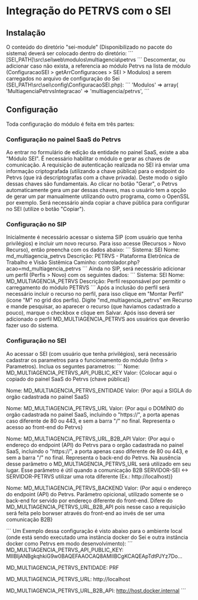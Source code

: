 # Integração do PETRVS com o SEI

## Instalação
O conteúdo do diretório "sei-module" (Disponibilizado no pacote do sistema) deverá ser colocado dentro do diretório:
´´´
[SEI_PATH]\src\sei\web\modulos\multiagencia\petrvs
´´´
Descomentar, ou adicionar caso não exista, a referencia ao módulo Petrvs na lista de módulo (ConfiguracaoSEI > getArrConfiguracoes > SEI > Modulos) a serem carregados no arquivo de configuração do Sei (SEI_PATH\src\sei\config\ConfiguracaoSEI.php):
´´´
'Modulos' => array(
    'MultiagenciaPetrvsIntegracao' => 'multiagencia/petrvs',
´´´

## Configuração
Toda configuração do módulo é feita em três partes: 

### Configuração no painel SaaS do Petrvs
Ao entrar no formulário de edição da entidade no painel SaaS, existe a aba "Módulo SEI". É necessário habilitar o módulo e gerar as chaves de comunicação.
A requisição de autenticação realizada no SEI irá enviar uma informação criptografada (utilizando a chave pública) para o endpoint do Petrvs (que irá descriptografas com a chave privada).
Deste modo o sigilo dessas chaves são fundamentais. Ao clicar no botão "Gerar", o Petrvs automaticamente gera um par dessas chaves, mas o usuário tem a opção de gerar um par manualmente utilizando
outro programa, como o OpenSSL por exemplo. Será necessário ainda copiar a chave pública para configurar no SEI (utilize o botão "Copiar").

### Configuração no SIP

Inicialmente é necessário acessar o sistema SIP (com usuário que tenha privilégios) e incluir um novo recurso. Para isso acesse (Recursos > Novo Recurso), então preencha com os dados abaixo:
´´´
Sistema: SEI
Nome: md_multiagencia_petrvs
Descrição: PETRVS - Plataforma Eletrônica de Trabalho e Visão Sistêmica
Caminho: controlador.php?acao=md_multiagencia_petrvs
´´´
Ainda no SIP, será necessário adicionar um perfil (Perfis > Novo) com os seguintes dados:
´´´
Sistema: SEI
Nome: MD_MULTIAGENCIA_PETRVS
Descrição: Perfil responsável por permitir o carregamento do módulo PETRVS
´´´
Após a inclusão do perfil será necessário incluir o recurso no perfil, para isso clique em "Montar Perfil" (ícone "M" no grid dos perfis). Digite "md_multiagencia_petrvs" em Recurso e mande pesquisar, ao aparecer o recurso (que haviamos cadastrado a pouco), marque o checkbox e clique em Salvar.
Após isso deverá ser adicionado o perfil MD_MULTIAGENCIA_PETRVS aos usuários que deverão fazer uso do sistema.

### Configuração no SEI

Ao acessar o SEI (com usuário que tenha privilégios), será necessário cadastrar os parametros para o funcionamento do módulo (Infra > Parametros). Inclua os seguntes parametros:
´´´
Nome: MD_MULTIAGENCIA_PETRVS_API_PUBLIC_KEY
Valor: {Colocar aqui o copiado do painel SaaS do Petrvs (chave pública)}

Nome: MD_MULTIAGENCIA_PETRVS_ENTIDADE
Valor: {Por aqui a SIGLA do orgão cadastrada no painel SaaS}

Nome: MD_MULTIAGENCIA_PETRVS_URL
Valor: {Por aqui o DOMÍNIO do orgão cadastrada no painel SaaS, incluindo o "https://", a porta apenas caso diferente de 80 ou 443, e sem a barra "/" no final. Representa o acesso ao front-end do Petrvs}

Nome: MD_MULTIAGENCIA_PETRVS_URL_B2B_API
Valor: {Por aqui o endereço do endpoint (API) do Petrvs para o orgão cadastrada no painel SaaS, incluindo o "https://", a porta apenas caso diferente de 80 ou 443, e sem a barra "/" no final. Representa o back-end do Petrvs. Na ausência desse parâmetro o MD_MULTIAGENCIA_PETRVS_URL será utilizado em seu lugar. Esse parâmetro é útil quando a comunicação B2B SERVIDOR-SEI <-> SERVIDOR-PETRVS utilizar uma rota diferente (Ex.: http://localhost)}

Nome: MD_MULTIAGENCIA_PETRVS_BACKEND
Valor: {Por aqui o endereço do endpoint (API) do Petrvs. Parâmetro opicional, utilizado somente se o back-end for servido por endereço diferente do front-end. Difere do MD_MULTIAGENCIA_PETRVS_URL_B2B_API pois nesse caso a requisição será feita pelo borwser através do front-end ao invés de ser uma comunicação B2B}

´´´
Um Exemplo dessa configuração é visto abaixo para o ambiente local (onde está sendo executado uma instância docker do Sei e outra instância docker como Petrvs em modo desenvolvimento):
´´´
MD_MULTIAGENCIA_PETRVS_API_PUBLIC_KEY: MIIBIjANBgkqhkiG9w0BAQEFAAOCAQ8AMIIBCgKCAQEApTdtPJYz7Do...

MD_MULTIAGENCIA_PETRVS_ENTIDADE: PRF

MD_MULTIAGENCIA_PETRVS_URL: http://localhost

MD_MULTIAGENCIA_PETRVS_URL_B2B_API: http://host.docker.internal
´´´